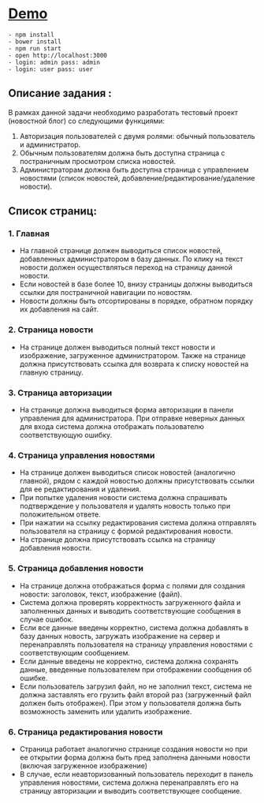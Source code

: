 # [Demo](https://syberry.herokuapp.com)

```
- npm install
- bower install
- npm run start
- open http://localhost:3000
- login: admin pass: admin
- login: user pass: user
```

## Описание задания :
В рамках данной задачи необходимо разработать тестовый проект (новостной блог) со следующими функциями: 

1. Авторизация пользователей с двумя ролями: обычный пользователь и администратор.
2. Обычным пользователям должна быть доступна страница с постраничным просмотром списка новостей.
3. Администраторам должна быть доступна страница с управлением новостями (список новостей, добавление/редактирование/удаление новости).

## Список страниц:

### 1. Главная

- На главной странице должен выводиться список новостей, добавленных администратором в базу данных. По клику на текст новости должен осуществляться переход на страницу данной новости.
- Если новостей в базе более 10, внизу страницы должны выводиться ссылки для постраничной навигации по новостям.
- Новости должны быть отсортированы в порядке, обратном порядку их добавления на сайт.

### 2. Страница новости

- На странице должен выводиться полный текст новости и изображение, загруженное администратором. Также на странице должна присутствовать ссылка для возврата к списку новостей на главную страницу.

### 3. Страница авторизации

- На странице должна выводиться форма авторизации в панели управления для администратора. При отправке неверных данных для входа система должна отображать пользователю соответствующую ошибку.

### 4. Страница управления новостями

- На странице должен выводиться список новостей (аналогично главной), рядом с каждой новостью должны присутствовать ссылки для ее редактирования и удаления.
- При попытке удаления новости система должна спрашивать подтверждение у пользователя и удалять новость только при положительном ответе.
- При нажатии на ссылку редактирования система должна отправлять пользователя на страницу с формой редактирования новости.
- На странице должна присутствовать ссылка на страницу добавления новости.

### 5. Страница добавления новости

- На странице должна отображаться форма с полями для создания новости: заголовок, текст, изображение (файл).
- Система должна проверять корректность загруженного файла и заполненных данных и выводить соответствующие сообщения в случае ошибок.
- Если все данные введены корректно, система должна добавлять в базу данных новость, загружать изображение на сервер и перенаправлять пользователя на страницу управления новостями с соответствующим сообщением.
- Если данные введены не корректно, система должна сохранять данные, введенные пользователем при отображении сообщения об ошибке.
- Если пользователь загрузил файл, но не заполнил текст, система не должна заставлять его грузить файл второй раз (загруженный файл должен быть отображен). При этом у пользователя должна быть возможность заменить или удалить изображение.

### 6. Страница редактирования новости

- Страница работает аналогично странице создания новости но при ее открытии форма должна быть пред заполнена данными новости (включая загруженное изображение)
- В случае, если неавторизованный пользователь переходит в панель управления новостями, система должна перенаправлять его на страницу авторизации и выводить соответствующее сообщение.

